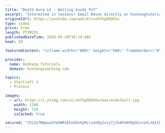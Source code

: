```yaml
---
title: "Death Aura LE - Walling Guide PvT"
excerpt: "Interested in lessons? Email Devon directly at hushangtutorials@outlook.com ------------------------------------------------------------------------------------------------------- Want to support HuShang Tutorials directly? Patreon is a website where you can contribute a monthly donation that will help"
originalUrl: https://youtube.com/watch?v=vKfhpDEDO5o
type: video
price: Free
length: PT3M22S
publishedDateTime: 2020-05-28T16:14:48Z
heat: 50

featuredContent: "<iframe width=\"800\" height=\"500\" frameborder=\"0\" src=\"https://www.youtube.com/embed/vKfhpDEDO5o\" allow=\"accelerometer; autoplay; encrypted-media; gyroscope; picture-in-picture\" allowfullscreen></iframe>"

provider:
  name: HuShang Tutorials
  domain: hushangcoaching.com

topics:
  - StarCraft 2
  - Protoss

images:
  - url: https://i.ytimg.com/vi/vKfhpDEDO5o/maxresdefault.jpg
    width: 1280
    height: 720
    isCached: true

secured: "7XiZo7NDpozG7m2WR1EhiOSkXpRLtzwVEp2u+y7jIk4Fe6V6p5Cv+atLYA1tb180ZeDnrSivaRNa2hyFcCa+9IjnFDXcuME4FE7dRWCRBAMhp2PKaNvpsMr+9Tf8OrSrL57FKwqxEF4PEvRW0lw6B61A1AITnZQpIY2swGT+0xtRDybLXlVU85/nwX+uQ8bYkncTpGZRnPZngian+w2N6gujx/LYFgl3JZ8p+l/t60PjisdGQJI6M2Zr57VaGvDucLGc9SLxq8L7wYxz9Bqn+EHblhVwdrmfuORvuo4y2QriYufnn5U6i3YBgOXZMqgdmNknEh2nnnWToAl0aCEf8mMvPecPL/veMgPANHOfNYnv/NfQnWXkjziwUxhfvmNDwZnU/fgdgxZxLZ84CX6MLbDmBC8UKyMzml6DqazXPNI=;bOZSBIb+h5/T1e3ScNTjVA=="
---
```


